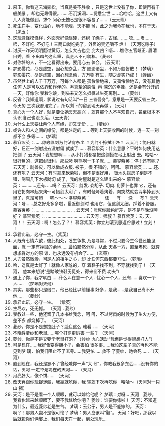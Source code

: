 1. 夙玉，你看这云海雾松，当真是美不胜收 ，只是这世上没有了你，即使再有千般美景 ，却也无趣得很。……石沉溪洞……洞悉尘世 ……哈哈哈，这世上又有几人真能做到，求个 问心无愧已是很不容易了……（云天青） 
2. 死生在手，变化由心，地不能埋，天不能 煞，此之为我命在我也，不在于天。（夙玉 ） 
3. 这玩意怪模怪样，外面壳好像很硬，还绑 了绳子，古怪。……唔……唔……唔，不好吃.  不好吃！三两口就吃完了，外面的壳还嚼不 烂！（天河吃粽子）
4. 讨厌～昨天明明翻过黄历，怎么大吉也会 变大凶？唔……瞧你五官端正. 眉清目秀，看 不出晦气这么重，真是人不可貌相。（菱纱）
5. 对你好的人，不一定看得出来，要用心去 体会。（云天青） 
6. 梦影雾花，尽是虚空，因心想杂乱，方 随逐诸尘，不如万般皆散！（梦璃） 梦影雾花，尽是虚空，因心想念动，方万物 有生，随之虚实乃成！（蝉幽）
7. 虽然世上的人千千万万，可每个人都是 孤伶伶地来，又孤伶伶地去，没有其他任何 人是可以依靠和作伴的。再真挚的感情. 再 深沉的牵挂，还是会有分开的一天，好像你 爹和你娘，到头来又怎么抵得过生死离别… …（菱纱）
8. 反省？我知道啊，爹说过有句话叫“一日 三省吾身”，意思是一天要反省三次，今天的 三次我都用完了，所以剩下的留到明天再做 。（天河） 
9. 真心为一个人好，就是要让她天天高兴 ，就算那个人不喜欢自己，甚至根本不认识 自己也没关系。（云天青）
10. 为什么上天要让两个人有缘，却又无份 ……（菱纱）
11. 或许人和人之间的缘份，都是注定的…… 等到上天要收回的时候，连一天一刻都不会 多等……（梦璃）
12. 慕容紫英：……你的佩剑为何沾有杂尘 ？为何不擦拭干净？ 
云天河：能用就好，反正一剑射出去没射偏 就成了…… 
慕容紫英：什么意思？平时如何使用这把剑 ？ 
云天河：我想想啊…… 从小打猎都是把这剑搭在弓上射出 去，哈哈～很好用的，这把剑很利，那些猪 啊熊啊一下子就…… 
慕容紫英：停！还有呢？ 
云天河：剥兽皮，可以做成衣服. 被子，很 不错的，呵呵。
慕容紫英：……还. 还有呢？ 
云天河：有时拿来砍柴啦，但不是很好用， 锯木头搭房子倒是不错，唰唰几下木板就切 成了，我的树屋就是这么建出来的～ 
慕容紫英：…………还有……吗？ 
云天河：剪发. 剃胡子. 切肉. 削萝卜也靠 它，还有用它把肉串起来烤～可惜剑太利了 ，有时候烤着烤着，肉突然就变两半掉到火 里了，真是可惜……唉～～～ 
慕容紫英：…………还……有……没……有？ 
云天河：唔……总之好处多多啦，最近御剑时 也用它，但这剑太细，踩着不舒服。 
慕容紫英：…………………………… 
云天河：师叔你脸色好差，是不是昨晚没睡 好？ 
慕容紫英：…………………………… 
云天河：师叔？ 
慕容紫英：云. 天. 河！！ 
云天河：啊！怎么了？！ 
慕容紫英：你立刻滚到思返谷思过！立刻！ ！ 
13. 承君此诺，必守一生。（紫英）
14. 人既有七情六欲，彼此相处，发生争执 乃是寻常，不过只要今生今世还能见面，就 一定有挽回的余地……最怕黯然分别，从此 天各一方，直至老死，就算想求得对方的原 谅，也永远没有机会了……（玄霄）
15. 人力虽然微渺，可是人的相争之心，却 比任何东西都要可怕。（梦璃） 
16. 哈，这真是太好了！就像人家说的，穿 着鞋子找不到，不穿就找到了！（天河， 他本来想说“是踏破铁鞋无觅处，得来全不费 功夫”）
17.  遇上了你，我才明白……什么叫在意一个人 . 忧心一个人，还有……喜欢一个人…… （梦璃对天河）
18. 其实，那些都只是借口，他已经比以前懂事 好多，是我……是我自己离不开他…… （菱纱）
19. 承君此诺，必守一生。 （紫英）
20. 生尽欢，死无憾。 （天河 . 菱纱） 
21. 爹教过一些，他还留了几本书给我念，呵 呵，不过烤肉的时候为了生火方便，差不多 都烧掉了。 （天河）
22. 菱纱，你是不是想拉肚子？脸色这么 难看…… （天河）
23. 不晓得菱纱和老鼠……哪个打洞更厉害 一些？ （天河）
24. 菱纱，你是不是又要学老鼠打洞？（纱纱 内心活动“我倒是觉得很想打人”）
25. 可是现在……我好像变得胆小了，会害怕 很多事……我怕这辈子真的再也不能见到梦 璃，怕我们阻止不了玄霄……我更怕……救不 了菱纱，她会死…… （天河）
26. 直到现在，我还是忘不了曾经喊你一声“大 哥”，你教我很多东西……没有你的话，天河 一定不是现在的天河…… （天河）
27. 月亮好大，像个饼…… （天河）
28.  改天再跟你玩捉迷藏，我赢就吃你，我 输就下次再吃你，哈哈～（天河对一只山 猪） 
29. 天河：是不是看一个人顺眼，就可以嫁给他呢？
梦璃：对呀...
天河：菱纱，我看你越来越顺眼了，要不我嫁给你吧？
菱纱：谁要你嫁啦！
天河：不知道为什么，最近菱纱老是生气。
梦璃：云公子，男人是不能嫁的。
天河：啊？！那男人岂不是很可怜？
梦璃：男人应该叫“娶”。
天河：好吧，那我以后就把你们俩娶上，我们每天在一起，到处玩乐...

